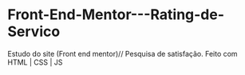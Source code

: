 # Front-End-Mentor---Rating-de-Servico
 Estudo do site (Front end mentor)// Pesquisa de satisfação. Feito com HTML | CSS | JS
